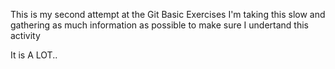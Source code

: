 This is my second attempt at the Git Basic Exercises 
I'm taking this slow and gathering as much information as possible to make sure I undertand this activity

It is A LOT..
